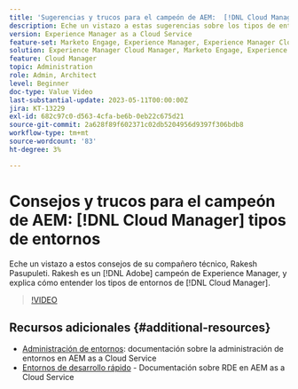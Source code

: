 ```yaml
---
title: 'Sugerencias y trucos para el campeón de AEM:  [!DNL Cloud Manager] Tipos de entornos'
description: Eche un vistazo a estas sugerencias sobre los tipos de entorno de  [!DNL Cloud Manager] del campeón y experto de AEM, Rakesh Pasupuleti.
version: Experience Manager as a Cloud Service
feature-set: Marketo Engage, Experience Manager, Experience Manager Cloud Manager
solution: Experience Manager Cloud Manager, Marketo Engage, Experience Manager Cloud Manager
feature: Cloud Manager
topic: Administration
role: Admin, Architect
level: Beginner
doc-type: Value Video
last-substantial-update: 2023-05-11T00:00:00Z
jira: KT-13229
exl-id: 682c97c0-d563-4cfa-be6b-0eb22c675d21
source-git-commit: 2a628f89f602371c02db5204956d9397f306bdb8
workflow-type: tm+mt
source-wordcount: '83'
ht-degree: 3%

---
```


# Consejos y trucos para el campeón de AEM: [!DNL Cloud Manager] tipos de entornos

Eche un vistazo a estos consejos de su compañero técnico, Rakesh Pasupuleti. Rakesh es un [!DNL Adobe] campeón de Experience Manager, y explica cómo entender los tipos de entornos de [!DNL Cloud Manager].

>[!VIDEO](https://video.tv.adobe.com/v/3419297?quality=12&learn=on)

## Recursos adicionales {#additional-resources}

* [Administración de entornos](https://experienceleague.adobe.com/docs/experience-manager-cloud-service/content/implementing/using-cloud-manager/manage-environments.html): documentación sobre la administración de entornos en AEM as a Cloud Service
* [Entornos de desarrollo rápido](https://experienceleague.adobe.com/docs/experience-manager-cloud-service/content/implementing/developing/rapid-development-environments.html?lang=es) - Documentación sobre RDE en AEM as a Cloud Service
